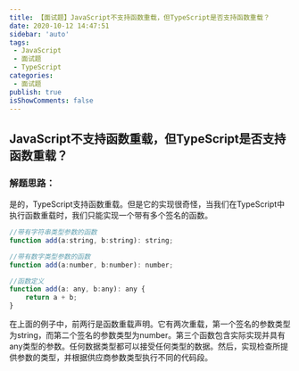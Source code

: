 ```yaml
---
title: 【面试题】JavaScript不支持函数重载，但TypeScript是否支持函数重载？
date: 2020-10-12 14:47:51
sidebar: 'auto'
tags:
 - JavaScript
 - 面试题
 - TypeScript
categories:
 - 面试题
publish: true 
isShowComments: false
---
```


## JavaScript不支持函数重载，但TypeScript是否支持函数重载？

### 解题思路：

是的，TypeScript支持函数重载。但是它的实现很奇怪，当我们在TypeScript中执行函数重载时，我们只能实现一个带有多个签名的函数。

```js
//带有字符串类型参数的函数  
function add(a:string, b:string): string;    

//带有数字类型参数的函数
function add(a:number, b:number): number;    

//函数定义
function add(a: any, b:any): any {    
    return a + b;    
}  
```

在上面的例子中，前两行是函数重载声明。它有两次重载，第一个签名的参数类型为string，而第二个签名的参数类型为number。第三个函数包含实际实现并具有any类型的参数。任何数据类型都可以接受任何类型的数据。然后，实现检查所提供参数的类型，并根据供应商参数类型执行不同的代码段。

